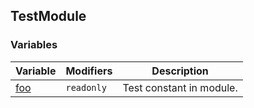 ## TestModule

### Variables

| Variable | Modifiers | Description |
| --- | --- | --- |
| [foo](docs/simple-suite-test/testmodule-foo-variable) | `readonly` | Test constant in module. |
